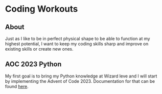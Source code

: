 # Coding Workouts

## About

Just as I like to be in perfect physical shape to be able to function at my highest potential, I want to keep my coding skills sharp and improve on existing skills or create new ones.

## AOC 2023 Python

My first goal is to bring my Python knowledge at Wizard leve and I will start by implementing the Advent of Code 2023. Documentation for that can be found [here](https://github.com/andreivisan/workout/tree/master/aoc_2023_py).
